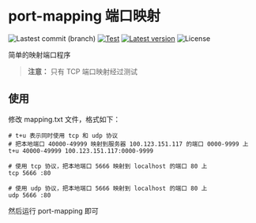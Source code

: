 # port-mapping 端口映射

![Lastest commit (branch)](https://img.shields.io/github/last-commit/share121/port-mapping/master)
[![Test](https://github.com/share121/port-mapping/workflows/Test/badge.svg)](https://github.com/share121/port-mapping/actions)
[![Latest version](https://img.shields.io/crates/v/port-mapping.svg)](https://crates.io/crates/port-mapping)
![License](https://img.shields.io/crates/l/port-mapping.svg)

简单的映射端口程序

> **注意：** 只有 TCP 端口映射经过测试

## 使用

修改 mapping.txt 文件，格式如下：

```
# t+u 表示同时使用 tcp 和 udp 协议
# 把本地端口 40000-49999 映射到服务器 100.123.151.117 的端口 0000-9999 上
t+u 40000-49999 100.123.151.117:0000-9999

# 使用 tcp 协议，把本地端口 5666 映射到 localhost 的端口 80 上
tcp 5666 :80

# 使用 udp 协议，把本地端口 5666 映射到 localhost 的端口 80 上
udp 5666 :80
```

然后运行 port-mapping 即可

